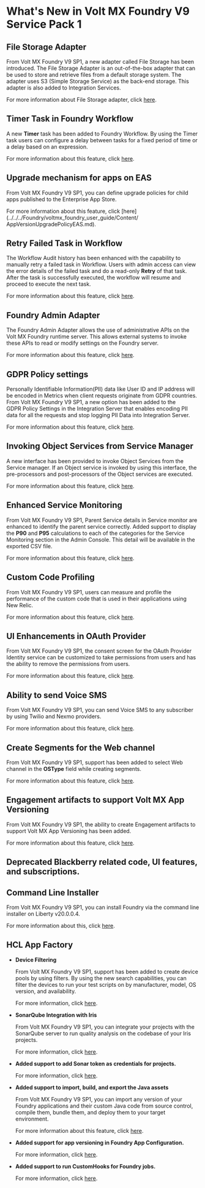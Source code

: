                           

What's New in Volt MX Foundry V9 Service Pack 1
==============================================

File Storage Adapter
--------------------

From Volt MX Foundry V9 SP1, a new adapter called File Storage has been introduced. The File Storage Adapter is an out-of-the-box adapter that can be used to store and retrieve files from a default storage system. The adapter uses S3 (Simple Storage Service) as the back-end storage. This adapter is also added to Integration Services.

For more information about File Storage adapter, click [here](../../../Foundry/voltmx_foundry_user_guide/Content/File_Storage_Adapter.md).

Timer Task in Foundry Workflow
-----------------------------

A new **Timer** task has been added to Foundry Workflow. By using the Timer task users can configure a delay between tasks for a fixed period of time or a delay based on an expression.

For more information about this feature, click [here](../../../Foundry/voltmx_foundry_user_guide/Content/Workflow.md).

Upgrade mechanism for apps on EAS
---------------------------------

From Volt MX Foundry V9 SP1, you can define upgrade policies for child apps published to the Enterprise App Store.

For more information about this feature, click [here](../../../Foundry/voltmx_foundry_user_guide/Content/ AppVersionUpgradePolicyEAS.md).

Retry Failed Task in Workflow
-----------------------------

The Workflow Audit history has been enhanced with the capability to manually retry a failed task in Workflow. Users with admin access can view the error details of the failed task and do a read-only **Retry** of that task. After the task is successfully executed, the workflow will resume and proceed to execute the next task.

For more information about this feature, click [here](../../../Foundry/vmf_integrationservice_admin_console_userguide/Content/Workflow.md).

Foundry Admin Adapter
--------------------

The Foundry Admin Adapter allows the use of administrative APIs on the Volt MX Foundry runtime server. This allows external systems to invoke these APIs to read or modify settings on the Foundry server.

For more information about this feature, click [here](../../../Foundry/voltmx_foundry_user_guide/Content/Foundry_Admin_Adapter.md).

GDPR Policy settings
--------------------

Personally Identifiable Information(PII) data like User ID and IP address will be encoded in Metrics when client requests originate from GDPR countries. From Volt MX Foundry V9 SP1, a new option has been added to the GDPR Policy Settings in the Integration Server that enables encoding PII data for all the requests and stop logging PII Data into Integration Server.

For more information about this feature, click [here](../../../Foundry/vmf_integrationservice_admin_console_userguide/Content/Runtime_Configuration.md#gdpr-policy).

Invoking Object Services from Service Manager
---------------------------------------------

A new interface has been provided to invoke Object Services from the Service manager. If an Object service is invoked by using this interface, the pre-processors and post-processors of the Object services are executed.

For more information about this feature, click [here](../../../Foundry/voltmx_foundry_user_guide/Content/Advanced_Configurations_-Object_Services.md).

Enhanced Service Monitoring
---------------------------

From Volt MX Foundry V9 SP1, Parent Service details in Service monitor are enhanced to identify the parent service correctly. Added support to display the **P90** and **P95** calculations to each of the categories for the Service Monitoring section in the Admin Console. This detail will be available in the exported CSV file.

For more information about this feature, click [here](../../../Foundry/vmf_integrationservice_admin_console_userguide/Content/Monitoring.md#service).

Custom Code Profiling
---------------------

From Volt MX Foundry V9 SP1, users can measure and profile the performance of the custom code that is used in their applications using New Relic.

For more information about this feature, click [here](../../../Foundry/vmf_integrationservice_admin_console_userguide/Content/Monitoring.md).

UI Enhancements in OAuth Provider
---------------------------------

From Volt MX Foundry V9 SP1, the consent screen for the OAuth Provider Identity service can be customized to take permissions from users and has the ability to remove the permissions from users.

For more information about this feature, click [here](../../../Foundry/voltmx_foundry_user_guide/Content/Identity11_OAuth.md#oauth-provider-identity-service).

Ability to send Voice SMS
-------------------------

From Volt MX Foundry V9 SP1, you can send Voice SMS to any subscriber by using Twilio and Nexmo providers.

For more information about this feature, click [here](../../../Foundry/vms_console_user_guide/Content/Administration/SMS_Configuration.md#voice).

Create Segments for the Web channel
-----------------------------------

From Volt MX Foundry V9 SP1, support has been added to select Web channel in the **OSType** field while creating segments.

For more information about this feature, click [here](../../../Foundry/vms_console_user_guide/Content/Segments/Adding_a_Segment.md).

Engagement artifacts to support Volt MX App Versioning
------------------------------------------------------

From Volt MX Foundry V9 SP1, the ability to create Engagement artifacts to support Volt MX App Versioning has been added.

For more information about this feature, click [here](../../../Foundry/vms_console_user_guide/Content/API_Versioning.md).

Deprecated Blackberry related code, UI features, and subscriptions.
-------------------------------------------------------------------

Command Line Installer
----------------------

From Volt MX Foundry V9 SP1, you can install Foundry via the command line installer on Liberty v20.0.0.4.

For more information about this, click [here](../../../Foundry/voltmx_foundry_manual_install_guide/Content/Installing_Foundry_WebSphereLiberty.md).

HCL App Factory
-------------------

*   **Device Filtering**
    
    From Volt MX Foundry V9 SP1, support has been added to create device pools by using filters. By using the new search capabilities, you can filter the devices to run your test scripts on by manufacturer, model, OS version, and availability.
    
    For more information, click [here](../../../Foundry/voltmx_appfactory_user_guide/Content/Configuring_Device_Pools.md).
    
*   **SonarQube Integration with Iris**
    
    From Volt MX Foundry V9 SP1, you can integrate your projects with the SonarQube server to run quality analysis on the codebase of your Iris projects.
    
    For more information, click [here](../../../Foundry/voltmx_appfactory_user_guide/Content/Project_Settings.md).
    
*   **Added support to add Sonar token as credentials for projects.**
    
    For more information, click [here](../../../Foundry/voltmx_appfactory_user_guide/Content/Working_with_AppFactory.md).
    
*   **Added support to import, build, and export the Java assets**
    
    From Volt MX Foundry V9 SP1, you can import any version of your Foundry applications and their custom Java code from source control, compile them, bundle them, and deploy them to your target environment.
    
    For more information about this feature, click [here](../../../Foundry/voltmx_appfactory_user_guide/Content/BuildingFoundryApp.md).
    
*   **Added support for app versioning in Foundry App Configuration.**
    
    For more information, click [here](../../../Foundry/voltmx_appfactory_user_guide/Content/Working_with_AppFactory.md).
    
*   **Added support to run CustomHooks for Foundry jobs.**
    
    For more information, click [here](../../../Foundry/voltmx_appfactory_user_guide/Content/CustomHooksFoundry.md).
